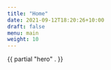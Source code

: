```yaml
---
title: "Home"
date: 2021-09-12T18:20:26+10:00
draft: false
menu: main
weight: 10
---
```


   {{ partial "hero" . }}